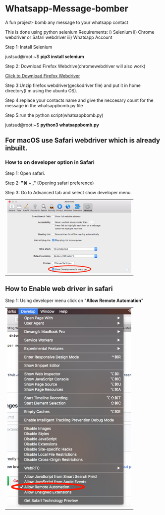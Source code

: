 # Whatsapp-Message-bomber
A fun project- bomb any message to your whatsapp contact

This is done using python selenium
Requirements:
  i) Selenium
  ii) Chrome webdriver or Safari webdriver 
  iii) Whatsapp Account

Step 1: Install Selenium

justsud@root:~$ **pip3 install selenium**

Step 2: Download Firefox Webdrive(chromewebdriver will also work)

[Click to Download Firefox Webdriver](https://github.com/mozilla/geckodriver/releases/tag/v0.26.0)

Step 3:Unzip firefox webdriver(geckodriver file) and put it in home directory(I'm using the ubuntu OS).

Step 4:replace your contacts name and give the neccesary count for the message in the whatsappbomb.py file

Step 5:run the python script(whatsappbomb.py)

justsud@root:~$ **python3 whatsappbomb.py**



## For macOS use Safari webdriver which is already inbuilt.

### How to on developer option in Safari

Step 1: Open safari. 

Step 2:  **"⌘ + ,"** (Opening safari preference)

Step 3: Go to Advanced tab and select show developer menu.

<table>
<tr>
<td>
<img src="https://github.com/pateldevang/Whatsapp-Message-bomber/blob/master/Screenshots/Developer-Menu.png" width="400">
</td>
  </tr>
  </table>



## How to Enable web driver in safari

Step 1: Using developer menu click on "**Allow Remote Automation**"


<table>
<tr>
<td>
<img src="https://github.com/pateldevang/Whatsapp-Message-bomber/blob/master/Screenshots/Allow.png" width="400">
</td>
  </tr>
  </table>
